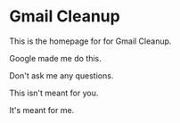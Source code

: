 # Gmail Cleanup

This is the homepage for for Gmail Cleanup.

Google made me do this.

Don't ask me any questions.

This isn't meant for you.

It's meant for me.
